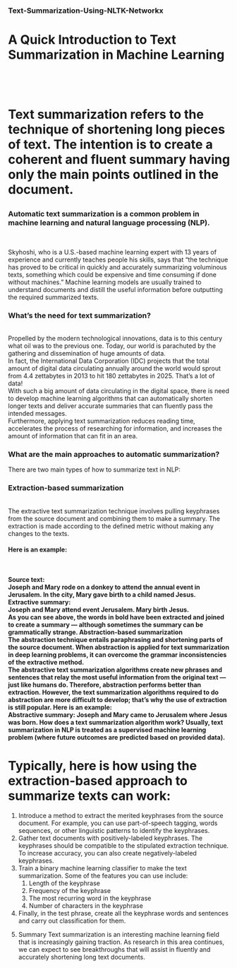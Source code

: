 ### Text-Summarization-Using-NLTK-Networkx

<h1>A Quick Introduction to Text Summarization in Machine Learning<h1><br>

Text summarization refers to the technique of shortening long pieces of text. The intention is to create a coherent and fluent summary having only the main points outlined in the document.<br>

<h3>Automatic text summarization is a common problem in machine learning and natural language processing (NLP).</h3></br>

Skyhoshi, who is a U.S.-based machine learning expert with 13 years of experience and currently teaches people his skills, says that “the technique has proved to be critical in quickly and accurately summarizing voluminous texts, something which could be expensive and time consuming if done without machines.”
Machine learning models are usually trained to understand documents and distill the useful information before outputting the required summarized texts.
<h3>What’s the need for text summarization?</h3></br>
Propelled by the modern technological innovations, data is to this century what oil was to the previous one. Today, our world is parachuted by the gathering and dissemination of huge amounts of data.</br>
In fact, the International Data Corporation (IDC) projects that the total amount of digital data circulating annually around the world would sprout from 4.4 zettabytes in 2013 to hit 180 zettabytes in 2025. That’s a lot of data!<br>
With such a big amount of data circulating in the digital space, there is need to develop machine learning algorithms that can automatically shorten longer texts and deliver accurate summaries that can fluently pass the intended messages.</br>
Furthermore, applying text summarization reduces reading time, accelerates the process of researching for information, and increases the amount of information that can fit in an area.</br>
<h3>What are the main approaches to automatic summarization?</h3>
There are two main types of how to summarize text in NLP:
<h3>Extraction-based summarization</h3></br>
The extractive text summarization technique involves pulling keyphrases from the source document and combining them to make a summary. The extraction is made according to the defined metric without making any changes to the texts.
<h4>Here is an example:<h4></br>

<b>Source text:</b></br>
Joseph and Mary rode on a donkey to attend the annual event in Jerusalem. In the city, Mary gave birth to a child named Jesus.</br>
<b>Extractive summary:</b></br>
Joseph and Mary attend event Jerusalem. Mary birth Jesus.</br>
As you can see above, the words in bold have been extracted and joined to create a summary — although sometimes the summary can be grammatically strange.
Abstraction-based summarization</br>
The abstraction technique entails paraphrasing and shortening parts of the source document. When abstraction is applied for text summarization in deep learning problems, it can overcome the grammar inconsistencies of the extractive method.</br>
The abstractive text summarization algorithms create new phrases and sentences that relay the most useful information from the original text — just like humans do.
Therefore, abstraction performs better than extraction. However, the text summarization algorithms required to do abstraction are more difficult to develop; that’s why the use of extraction is still popular.
<b>Here is an example:</b></br>
Abstractive summary: Joseph and Mary came to Jerusalem where Jesus was born.
How does a text summarization algorithm work?
Usually, text summarization in NLP is treated as a supervised machine learning problem (where future outcomes are predicted based on provided data).
<h1>Typically, here is how using the extraction-based approach to summarize texts can work:</h1>

<ol type = "1">
  <li>Introduce a method to extract the merited keyphrases from the source document. For example, you can use part-of-speech tagging, words sequences, or other linguistic patterns to identify the keyphrases.</li>
  <li>Gather text documents with positively-labeled keyphrases. The keyphrases should be compatible to the stipulated extraction technique. To increase accuracy, you can also create negatively-labeled keyphrases.</li>
  <li>Train a binary machine learning classifier to make the text summarization. Some of the features you can use include:
    <ol type = "1">
      <li>Length of the keyphrase</li>
      <li>Frequency of the keyphrase</li>
      <li>The most recurring word in the keyphrase</li>
      <li>Number of characters in the keyphrase</li>
      </ol>
    
   <li>Finally, in the test phrase, create all the keyphrase words and sentences and carry out classification for them.<li>
  
Summary
Text summarization is an interesting machine learning field that is increasingly gaining traction. As research in this area continues, we can expect to see breakthroughs that will assist in fluently and accurately shortening long text documents.
